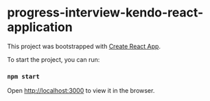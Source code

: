 # progress-interview-kendo-react-application

This project was bootstrapped with [Create React App](https://github.com/facebook/create-react-app).

To start the project, you can run:

### `npm start`

Open [http://localhost:3000](http://localhost:3000) to view it in the browser.

